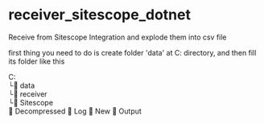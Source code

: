 # receiver_sitescope_dotnet
Receive from Sitescope Integration and explode them into csv file


first thing you need to do is create folder 'data' at C: directory, and then fill its folder like this

C: <br>
└📂 data <br>
 └📁 receiver <br>
   └📁 Sitescope <br>
     📁 Decompressed 
     📁 Log 
     📁 New 
     📁 Output
         
         
     
